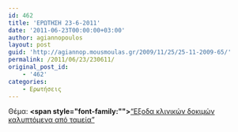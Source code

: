 ```yaml
---
id: 462
title: 'ΕΡΩΤΗΣΗ 23-6-2011'
date: '2011-06-23T00:00:00+03:00'
author: agiannopoulos
layout: post
guid: 'http://agiannop.mousmoulas.gr/2009/11/25/25-11-2009-65/'
permalink: /2011/06/23/230611/
original_post_id:
    - '462'
categories:
    - Ερωτήσεις
---
```


Θέμα: **<span style="font-family:""></span>**[“Εξοδα κλινικών δοκιμών καλυπτόμενα από ταμεία” ](http://localhost:8000/wp-content/uploads/2009/11/23062011_eksoda_klinikon-tameia.pdf)